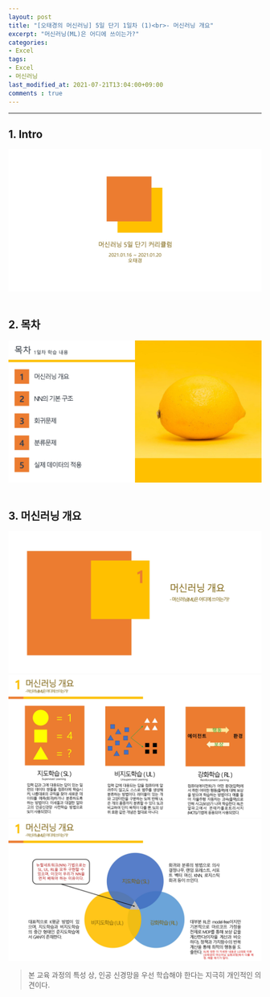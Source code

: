 ```yaml
---
layout: post
title: "[오태경의 머신러닝] 5일 단기 1일차 (1)<br>- 머신러닝 개요"
excerpt: "머신러닝(ML)은 어디에 쓰이는가?"
categories:
- Excel
tags:
- Excel
- 머신러닝
last_modified_at: 2021-07-21T13:04:00+09:00
comments : true
---
```

<hr>

<h2>1. Intro</h2>
<div style="align-items: center;">
    <img src="/assets/post-image/Excel-5일-단기-1/0001.jpg">
</div>
<br>

<h2>2. 목차</h2>
<div style="align-items: center;">
    <img src="/assets/post-image/Excel-5일-단기-1/0003.jpg">
</div>
<br>

<h2>3. 머신러닝 개요</h2>
<div style="align-items: center;">
    <img src="/assets/post-image/Excel-5일-단기-1/0004.jpg">
</div>
<div style="align-items: center;">
    <img src="/assets/post-image/Excel-5일-단기-1/0005.jpg">
</div>
<div style="align-items: center;">
    <img src="/assets/post-image/Excel-5일-단기-1/0006.jpg">
</div>

> 본 교육 과정의 특성 상, 인공 신경망을 우선 학습해야 한다는 지극히 개인적인 의견이다.